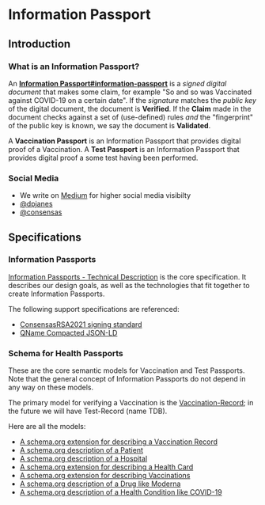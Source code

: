 # Information Passport

## Introduction
### What is an Information Passport?
An **[Information Passport#information-passport](https://github.com/Consensas/information-passport/tree/main/docs)** 
is a _signed digital document_ that makes some claim,
for example "So and so was Vaccinated against COVID-19 on a certain date".
If the _signature_ matches the _public key_ of the digital document, the
document is **Verified**.
If the **Claim** made in the document checks against a set of (use-defined) rules
_and_ the "fingerprint" of the public key is known, we say the document is
**Validated**.

A **Vaccination Passport** is an Information Passport that 
provides digital proof of a Vaccination.
A **Test Passport** is an Information Passport that provides
digital proof a some test having been performed.

### Social Media

* We write on [Medium](https://dpjanes.medium.com/)
  for higher social media visibilty
* [@dpjanes](https://twitter.com/dpjanes)
* [@consensas](https://twitter.com/consensas)

## Specifications

### Information Passports

[Information Passports - Technical Description](Technical.md) is the
core specification. 
It describes our design goals, as well as the technologies that
fit together to create Information Passports.

The following support specifications are referenced:

* [ConsensasRSA2021 signing standard](Signing.md)
* [QName Compacted JSON-LD](QCompacted.md)

### Schema for Health Passports

These are the core semantic models for Vaccination and Test Passports.
Note that the general concept of Information Passports do not depend
in any way on these models.

The primary model for verifying a Vaccination is the 
[Vaccination-Record](Vaccination-Record.md); in the future 
we will have Test-Record (name TDB). 

Here are all the models:

* [A schema.org extension for describing a Vaccination Record](Vaccination-Record.md)
* [A schema.org description of a Patient](Patient.md)
* [A schema.org description of a Hospital](Hospital.md)
* [A schema.org extension for describing a Health Card](Permit-HealthCard.md)
* [A schema.org extension for describing Vaccinations](Vaccination.md) 
* [A schema.org description of a Drug like Moderna](Drug-Moderna.md) 
* [A schema.org description of a Health Condition like COVID-19](HealthCondition-COVID.md) 
